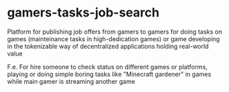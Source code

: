 # gamers-tasks-job-search
Platform for publishing job offers from gamers to gamers for doing tasks on games (mainteinance tasks in high-dedication games) or game developing in the tokenizable way of decentralized applications holding real-world value

F.e. For hire someone to check status on different games or platforms, playing or doing simple boring tasks like "Minecraft gardener" in games while main gamer is streaming another game
